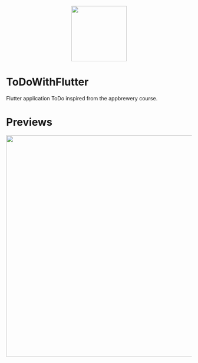 <p align="center"><img width="150" height="150" src="https://res.cloudinary.com/dvm6sgg1h/image/upload/v1606673355/ToDoFlutter/jwqqbtfidhnjjtezoey4.png"></p>

# ToDoWithFlutter

Flutter application ToDo inspired from the appbrewery course.

# Previews

<p align="center"><img width="900" height="600" src="https://res.cloudinary.com/dvm6sgg1h/image/upload/v1606673346/ToDoFlutter/grkzqpkdgji33lqq3a8i.jpg"></p>

 
